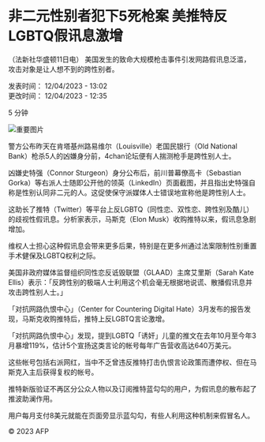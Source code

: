 # 非二元性别者犯下5死枪案 美推特反LGBTQ假讯息激增

（法新社华盛顿11日电） 美国发生的致命大规模枪击事件引发网路假讯息泛滥，攻击对象是让人想不到的跨性别者。

发表时间： 12/04/2023 - 13:02  
更改时间： 12/04/2023 - 12:35  

5 分钟

![重要图片](https://s.rfi.fr/media/display/020b8dae-e6c1-11ee-a196-005056bfb2b6/w:980/p:16x9/img-default-RFI.jpg)

警方公布昨天在肯塔基州路易维尔（Louisville）老国民银行（Old National Bank）枪杀5人的凶嫌身分前，4chan论坛便有人揣测枪手是跨性别人士。

凶嫌史特强（Connor Sturgeon）身分公布后，前川普幕僚高卡（Sebastian Gorka）等右派人士随即公开他的领英（LinkedIn）页面截图，并且指出史特强自称是性别认同非二元的人。这促使保守派媒体人士错误地宣称他是跨性别人士。

这助长了推特（Twitter）等平台上反LGBTQ（同性恋、双性恋、跨性别及酷儿）的歧视性假讯息。分析家表示，马斯克（Elon Musk）收购推特以来，假讯息急剧增加。

维权人士担心这种假讯息会带来更多后果，特别是在更多州通过法案限制性别重置手术健保及LGBTQ权利之际。

美国非政府媒体监督组织同性恋反诋毁联盟（GLAAD）主席艾里斯（Sarah Kate Ellis）表示：「反跨性别的极端人士利用这个机会毫无根据地说谎、散播假讯息并攻击跨性别人士。」

「对抗网路仇恨中心」（Center for Countering Digital Hate）3月发布的报告发现，马斯克收购推特后，推特上反LGBTQ言论激增。

「对抗网路仇恨中心」发现，提到LGBTQ「诱奸」儿童的推文在去年10月至今年3月暴增119%，估计5个宣扬这类言论的帐号每年广告营收高达640万美元。

这些帐号包括右派网红，当中不乏曾违反推特打击仇恨言论政策而遭停权、但在马斯克入主后获得复权的帐号。

推特新版验证不再区分公众人物以及订阅推特蓝勾勾的用户，为假讯息的散布起了推波助澜作用。

用户每月支付8美元就能在页面旁显示蓝勾勾，有些人利用这种机制来假冒名人。

© 2023 AFP